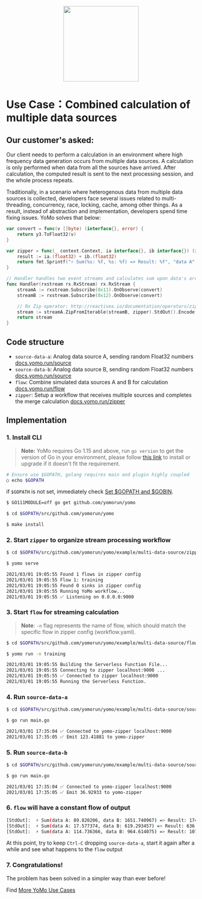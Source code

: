 <p align="center">
  <img width="200px" height="200px" src="https://docs.yomo.run/yomo-logo.png" />
</p>

# Use Case：Combined calculation of multiple data sources

## Our customer's asked:

Our client needs to perform a calculation in an environment where high frequency data generation occurs from multiple data sources. A calculation is only performed when data from all the sources have arrived. After calculation, the computed result is sent to the next processing session, and the whole process repeats. 

Traditionally, in a scenario where heterogenous data from multiple data sources is collected, developers face several issues related to multi-threading, concurrency, race, locking, cache, among other things. As a result, instead of abstraction and implementation, developers spend time fixing issues. YoMo solves that below:

```go
var convert = func(v []byte) (interface{}, error) {
	return y3.ToFloat32(v)
}

var zipper = func(_ context.Context, ia interface{}, ib interface{}) (interface{}, error) {
	result := ia.(float32) + ib.(float32)
	return fmt.Sprintf("⚡️ Sum(%s: %f, %s: %f) => Result: %f", "data A", ia.(float32), "data B", ib.(float32), result), nil
}

// Handler handles two event streams and calculates sum upon data's arrival
func Handler(rxstream rx.RxStream) rx.RxStream {
	streamA := rxstream.Subscribe(0x11).OnObserve(convert)
	streamB := rxstream.Subscribe(0x12).OnObserve(convert)

	// Rx Zip operator: http://reactivex.io/documentation/operators/zip.html
	stream := streamA.ZipFromIterable(streamB, zipper).StdOut().Encode(0x13)
	return stream
}

```

## Code structure

+ `source-data-a`: Analog data source A, sending random Float32 numbers [docs.yomo.run/source](https://docs.yomo.run/source)
+ `source-data-b`: Analog data source B, sending random Float32 numbers [docs.yomo.run/source](https://docs.yomo.run/source)
+ `flow`: Combine simulated data sources A and B for calculation [docs.yomo.run/flow](https://docs.yomo.run/flow)
+ `zipper`: Setup a workflow that receives multiple sources and completes the merge calculation [docs.yomo.run/zipper](https://docs.yomo.run/zipper)

## Implementation

### 1. Install CLI

> **Note:** YoMo requires Go 1.15 and above, run `go version` to get the version of Go in your environment, please follow [this link](https://golang.org/doc/install) to install or upgrade if it doesn't fit the requirement.

```bash
# Ensure use $GOPATH, golang requires main and plugin highly coupled
○ echo $GOPATH

```

if `$GOPATH` is not set, immediately check [Set $GOPATH and $GOBIN](#optional-set-gopath-and-gobin).

```bash
$ GO111MODULE=off go get github.com/yomorun/yomo

$ cd $GOPATH/src/github.com/yomorun/yomo

$ make install
```

### 2. Start `zipper` to organize stream processing workflow

```bash
$ cd $GOPATH/src/github.com/yomorun/yomo/example/multi-data-source/zipper

$ yomo serve

2021/03/01 19:05:55 Found 1 flows in zipper config
2021/03/01 19:05:55 Flow 1: training
2021/03/01 19:05:55 Found 0 sinks in zipper config
2021/03/01 19:05:55 Running YoMo workflow...
2021/03/01 19:05:55 ✅ Listening on 0.0.0.0:9000

```

### 3. Start `flow` for streaming calculation

> **Note**: `-n` flag represents the name of flow, which should match the specific flow in zipper config (workflow.yaml).

```bash
$ cd $GOPATH/src/github.com/yomorun/yomo/example/multi-data-source/flow

$ yomo run -n training

2021/03/01 19:05:55 Building the Serverless Function File...
2021/03/01 19:05:55 Connecting to zipper localhost:9000 ...
2021/03/01 19:05:55 ✅ Connected to zipper localhost:9000
2021/03/01 19:05:55 Running the Serverless Function.

```

### 4. Run `source-data-a`

```bash
$ cd $GOPATH/src/github.com/yomorun/yomo/example/multi-data-source/source-data-a

$ go run main.go

2021/03/01 17:35:04 ✅ Connected to yomo-zipper localhost:9000
2021/03/01 17:35:05 ✅ Emit 123.41881 to yomo-zipper

```

### 5. Run `source-data-b`

```bash
$ cd $GOPATH/src/github.com/yomorun/yomo/example/multi-data-source/source-data-b

$ go run main.go

2021/03/01 17:35:04 ✅ Connected to yomo-zipper localhost:9000
2021/03/01 17:35:05 ✅ Emit 36.92933 to yomo-zipper

```

### 6. `flow` will have a constant flow of output

```bash
[StdOut]:  ⚡️ Sum(data A: 89.820206, data B: 1651.740967) => Result: 1741.561157
[StdOut]:  ⚡️ Sum(data A: 17.577374, data B: 619.293457) => Result: 636.870850
[StdOut]:  ⚡️ Sum(data A: 114.736366, data B: 964.614075) => Result: 1079.350464
```

At this point, try to keep `Ctrl-C` dropping `source-data-a`, start it again after a while and see what happens to the `flow` output

### 7. Congratulations! 

The problem has been solved in a simpler way than ever before! 

Find [More YoMo Use Cases](https://github.com/yomorun/yomo)
